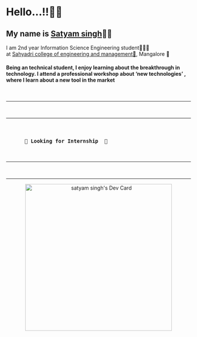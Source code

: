 <h1>Hello...!!👋👋</h1>
<h2>My name is <a href="https://www.linkedin.com/in/satyam-singh-483673207">Satyam singh</a>👦🏻</h2
 <h2>I am 2nd year Information Science Engineering student👨🏻‍🎓 <br> at <a href=https://sahyadri.edu.in/>Sahyadri college of engineering and management🏫</a>, Mangalore 📌 </h2>
 <br>
 <h4>Being an technical student, I enjoy learning about the breakthrough in technology. I attend a professional workshop about ‘new technologies’ , where I learn about a new tool in the market</h4>
 <br>
 <hr>
  <br>
 <hr>
  <br>
  <h3
           
          👀 Looking for Internship  👀
 
 </h3>
 
 <br>
                 
 <hr>
  <br>
 <hr>
 <center>
   <a href="https://app.daily.dev/satyammmmmm_"><img src="https://api.daily.dev/devcards/027617d5aaff4435937ea400635e7b1f.png?r=1ir" width="400" alt="satyam singh's Dev Card"/></a></center>


 
